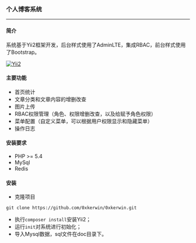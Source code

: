 ### 个人博客系统
---

#### 简介

系统基于Yii2框架开发，后台样式使用了AdminLTE，集成RBAC，前台样式使用了Bootstrap。


[![Yii2](https://img.shields.io/badge/Powered_by-Yii_Framework-green.svg?style=flat)](http://www.yiiframework.com/)

#### 主要功能

- 首页统计
- 文章分类和文章内容的增删改查
- 图片上传
- RBAC权限管理（角色、权限增删改查，以及给赋予角色权限）
- 菜单配置（自定义菜单，可以根据用户权限显示和隐藏菜单）
- 操作日志

#### 安装要求

- PHP >= 5.4
- MySql
- Redis

#### 安装

- 克隆项目

```
git clone https://github.com/0xkerwin/0xkerwin.git
```

- 执行` composer install `安装Yii2；
- 运行` init `对系统进行初始化；
- 导入Mysql数据，sql文件在doc目录下。

